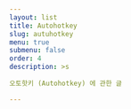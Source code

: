 ```yaml
---
layout: list
title: Autohotkey
slug: autuhotkey
menu: true
submenu: false
order: 4
description: >s
  
오토핫키 (Autohotkey) 에 관한 글

---
```

